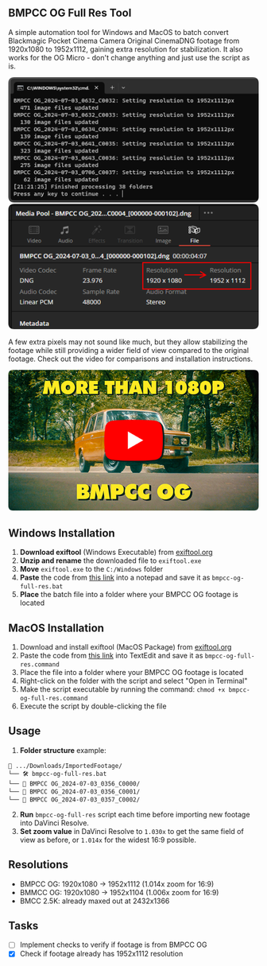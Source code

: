 ## BMPCC OG Full Res Tool

A simple automation tool for Windows and MacOS to batch convert Blackmagic Pocket Cinema Camera Original CinemaDNG footage from 1920x1080 to 1952x1112, gaining extra resolution for stabilization. It also works for the OG Micro - don't change anything and just use the script as is.

![Command line](src/readme0-cmd.png) ![Resolution](src/readme1-resolution.png)

A few extra pixels may not sound like much, but they allow stabilizing the footage while still providing a wider field of view compared to the original footage. Check out the video for comparisons and installation instructions.

[![Guide Video](src/readme2-thumbnail.png)](https://www.youtube.com/watch?v=lVFtVLCurk4)

## Windows Installation

1. **Download exiftool** (Windows Executable) from [exiftool.org](https://exiftool.org/)
2. **Unzip and rename** the downloaded file to `exiftool.exe`
3. **Move** `exiftool.exe` to the `C:/Windows` folder
4. **Paste** the code from <a href="https://github.com/Eloren1/bmpcc-og-full-res/raw/master/bmpcc-og-full-res.bat">this link</a> into a notepad and save it as `bmpcc-og-full-res.bat`
5. **Place** the batch file into a folder where your BMPCC OG footage is located

## MacOS Installation

1. Download and install exiftool (MacOS Package) from [exiftool.org](https://exiftool.org/)
2. Paste the code from <a href="https://github.com/Eloren1/bmpcc-og-full-res/raw/master/bmpcc-og-full-res.command">this link</a> into TextEdit and save it as `bmpcc-og-full-res.command`
3. Place the file into a folder where your BMPCC OG footage is located
4. Right-click on the folder with the script and select "Open in Terminal"
5. Make the script executable by running the command: `chmod +x bmpcc-og-full-res.command`
6. Execute the script by double-clicking the file

## Usage

1. **Folder structure** example:

```
📂 .../Downloads/ImportedFootage/
└── 🛠️ bmpcc-og-full-res.bat
└── 📂 BMPCC OG_2024-07-03_0356_C0000/
└── 📂 BMPCC OG_2024-07-03_0356_C0001/
└── 📂 BMPCC OG_2024-07-03_0357_C0002/
```

2. **Run** `bmpcc-og-full-res` script each time before importing new footage into DaVinci Resolve.
3. **Set zoom value** in DaVinci Resolve to `1.030x` to get the same field of view as before, or `1.014x` for the widest 16:9 possible.

## Resolutions

- BMPCC OG: 1920x1080 → 1952x1112 (1.014x zoom for 16:9)
- BMMCC OG: 1920x1080 → 1952x1104 (1.006x zoom for 16:9)
- BMCC 2.5K: already maxed out at 2432x1366

## Tasks

- [ ] Implement checks to verify if footage is from BMPCC OG
- [x] Check if footage already has 1952x1112 resolution
